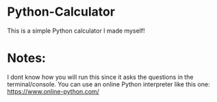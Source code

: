 # Python-Calculator
This is a simple Python calculator I made myself!

# Notes:
I dont know how you will run this since it asks the questions in the terminal/console.
You can use an online Python interpreter like this one: https://www.online-python.com/
